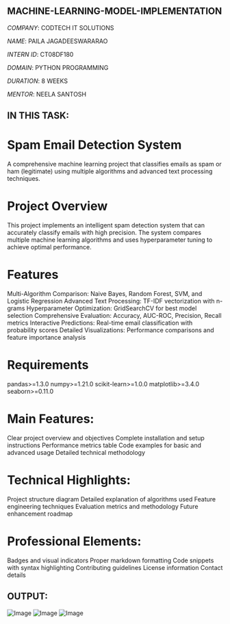 ## MACHINE-LEARNING-MODEL-IMPLEMENTATION

*COMPANY*: CODTECH IT SOLUTIONS

*NAME*: PAILA JAGADEESWARARAO

*INTERN ID*: CT08DF180

*DOMAIN*: PYTHON PROGRAMMING

*DURATION*: 8 WEEKS

*MENTOR*: NEELA SANTOSH

## IN THIS TASK:

# Spam Email Detection System
A comprehensive machine learning project that classifies emails as spam or ham (legitimate) using multiple algorithms and advanced text processing techniques.

# Project Overview
This project implements an intelligent spam detection system that can accurately classify emails with high precision. The system compares multiple machine learning algorithms and uses hyperparameter tuning to achieve optimal performance.

#  Features

Multi-Algorithm Comparison: Naive Bayes, Random Forest, SVM, and Logistic Regression
Advanced Text Processing: TF-IDF vectorization with n-grams
Hyperparameter Optimization: GridSearchCV for best model selection
Comprehensive Evaluation: Accuracy, AUC-ROC, Precision, Recall metrics
Interactive Predictions: Real-time email classification with probability scores
Detailed Visualizations: Performance comparisons and feature importance analysis

# Requirements
pandas>=1.3.0
numpy>=1.21.0
scikit-learn>=1.0.0
matplotlib>=3.4.0
seaborn>=0.11.0

# Main Features:

Clear project overview and objectives
Complete installation and setup instructions
Performance metrics table
Code examples for basic and advanced usage
Detailed technical methodology

# Technical Highlights:

Project structure diagram
Detailed explanation of algorithms used
Feature engineering techniques
Evaluation metrics and methodology
Future enhancement roadmap

# Professional Elements:

Badges and visual indicators
Proper markdown formatting
Code snippets with syntax highlighting
Contributing guidelines
License information
Contact details

## OUTPUT:

![Image](https://github.com/user-attachments/assets/55b1be8f-5edc-4277-926e-474ef9c7a923)
![Image](https://github.com/user-attachments/assets/e00a2f4f-762f-42c3-aca8-5c4f089e4334)
![Image](https://github.com/user-attachments/assets/4debad52-dbad-4160-9473-ee9572bca5f5)

